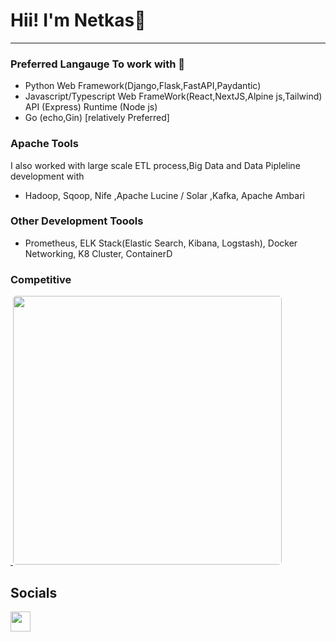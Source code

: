 Hii! I'm Netkas👋
========================================================================================================================================  
--------------------------
### Preferred Langauge To work with 🚀
*  Python      Web Framework(Django,Flask,FastAPI,Paydantic)
*  Javascript/Typescript  Web FrameWork(React,NextJS,Alpine js,Tailwind) API (Express) Runtime (Node js)
*  Go (echo,Gin) [relatively Preferred]

### Apache Tools
I also worked with large scale ETL process,Big Data and Data Pipleline development with 
- Hadoop, Sqoop, Nife ,Apache Lucine / Solar ,Kafka, Apache Ambari

### Other Development Toools
- Prometheus, ELK Stack(Elastic Search, Kibana, Logstash), Docker Networking, K8 Cluster, ContainerD
  
### Competitive 

<p align="left"> 
         <a href="https://leetcode.com/abdisa/" target="_blank" rel="noreferrer">
            <img src="https://i.ibb.co/zmrD32n/leetcode-button-icon-151892.png" width="0" />
         </a> 
                <a href="https://leetcode.com/abdisa/"> <img src="https://leetcard.jacoblin.cool/abdisa?theme=dark" alt="" width="430" style="border-radius: 5px;"></a>
 </p>
 
## Socials

<p align="left"> <a href="https://t.me/iamnetkas/" target="_blank" rel="noreferrer"><img src="https://upload.wikimedia.org/wikipedia/commons/thumb/8/82/Telegram_logo.svg/480px-Telegram_logo.svg.png" width="32" height="32" /></a></p>




